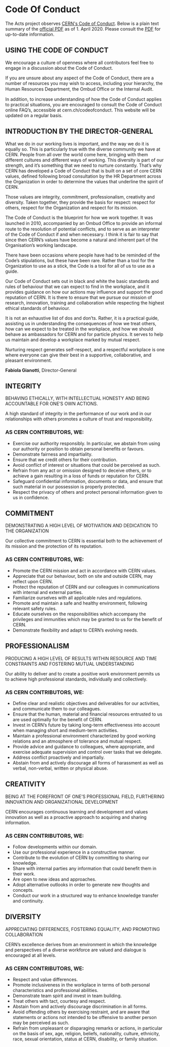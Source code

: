 # Code Of Conduct

The Acts project observes [CERN's Code of Conduct](https://cern.ch/codeofconduct). 
Below is a plain text summary of the [official PDF](https://cds.cern.ch/record/2240689/files/BrochureCodeofConductEN.pdf?)
as of 1. April 2020. Please consult the [PDF](https://cds.cern.ch/record/2240689/files/BrochureCodeofConductEN.pdf?)
for up-to-date information.

## USING THE CODE OF CONDUCT

We encourage a culture of openness where all contributors feel free to engage in a discussion about the Code of Conduct.

If you are unsure about any aspect of the Code of Conduct, there are a number of resources you may wish to access, including your hierarchy, the Human Resources Department, the Ombud Oﬃce or the Internal Audit.

In addition, to increase understanding of how the Code of Conduct applies to practical situations, you are encouraged to consult the Code of Conduct online FAQ’s, accessible at cern.ch/codeofconduct. This website will be updated on a regular basis.

## INTRODUCTION BY THE DIRECTOR-GENERAL

What we do in our working lives is important, and the way we do it is equally so. This is particularly true with the diverse community we have at CERN. People from all over the world come here, bringing with them different cultures and different ways of working. This diversity is part of our strength, and it’s something that we need to nurture constantly. That’s why CERN has developed a Code of Conduct that is built on a set of core CERN values, defined following broad consultation by the HR Department across the Organization in order to determine the values that underline the spirit of CERN.

Those values are integrity, commitment, professionalism, creativity and diversity. Taken together, they provide the basis for respect: respect for others, respect for the Organization and respect for its mission.

The Code of Conduct is the blueprint for how we work together. It was launched in 2010, accompanied by an Ombud Oﬃce to provide an informal route to the resolution of potential conflicts, and to serve as an interpreter of the Code of Conduct if and when necessary. I think it is fair to say that since then CERN’s values have become a natural and inherent part of the Organisation’s working landscape.

There have been occasions where people have had to be reminded of the Code’s stipulations, but these have been rare. Rather than a tool for the Organization to use as a stick, the Code is a tool for all of us to use as a guide.

Our Code of Conduct sets out in black and white the basic standards and rules of behaviour that we can expect to find in the workplace, and it provides guidance on how our actions may influence and support the good reputation of CERN. It is there to ensure that we pursue our mission of research, innovation, training and collaboration while respecting the highest ethical standards of behaviour.

It is not an exhaustive list of dos and don’ts. Rather, it is a practical guide, assisting us in understanding the consequences of how we treat others, how can we expect to be treated in the workplace, and how we should behave as ambassadors for CERN and for particle physics. It serves to help us maintain and develop a workplace marked by mutual respect.

Nurturing respect generates self-respect, and a respectful workplace is one where everyone can give their best in a supportive, collaborative, and pleasant environment.

**Fabiola Gianotti**, Director-General

## INTEGRITY
BEHAVING ETHICALLY, WITH INTELLECTUAL HONESTY AND BEING ACCOUNTABLE FOR ONE’S OWN ACTIONS.

A high standard of integrity in the performance of our work and in our relationships with others promotes a culture of trust and responsibility.

### AS CERN CONTRIBUTORS, WE:

- Exercise our authority responsibly. In particular, we abstain from using our authority or position to obtain personal benefits or favours.
- Demonstrate fairness and impartiality.
- Ensure that we credit others for their contribution.
- Avoid conflict of interest or situations that could be perceived as such.
- Refrain from any act or omission designed to deceive others, or to achieve a gain resulting in a loss of funds or reputation for CERN.
- Safeguard confidential information, documents or data, and ensure that such material in our possession is properly protected.
- Respect the privacy of others and protect personal information given to us in confidence.

## COMMITMENT
DEMONSTRATING A HIGH LEVEL OF MOTIVATION AND DEDICATION TO THE ORGANIZATION

Our collective commitment to CERN is essential both to the achievement of its mission and the protection of its reputation.

### AS CERN CONTRIBUTORS, WE:
- Promote the CERN mission and act in accordance with CERN values.
- Appreciate that our behaviour, both on site and outside CERN, may reflect upon CERN.
- Protect the reputation of CERN and our colleagues in communications with internal and external parties.
- Familiarize ourselves with all applicable rules and regulations.
- Promote and maintain a safe and healthy environment, following relevant safety rules.
- Educate ourselves on the responsibilities which accompany the privileges and immunities which may be granted to us for the benefit of CERN.
- Demonstrate flexibility and adapt to CERN’s evolving needs.

## PROFESSIONALISM
PRODUCING A HIGH LEVEL OF RESULTS WITHIN RESOURCE AND TIME CONSTRAINTS AND FOSTERING MUTUAL UNDERSTANDING

Our ability to deliver and to create a positive work environment permits us to achieve high professional standards, individually and collectively.

### AS CERN CONTRIBUTORS, WE:

- Define clear and realistic objectives and deliverables for our activities, and communicate them to our colleagues.
- Ensure that the human, material and financial resources entrusted to us are used optimally for the benefit of CERN.
- Invest in CERN’s future by taking long-term effectiveness into account when managing short and medium-term activities.
- Maintain a professional environment characterized by good working relations and an atmosphere of tolerance and mutual respect.
- Provide advice and guidance to colleagues, where appropriate, and exercise adequate supervision and control over tasks that we delegate.
- Address conflict proactively and impartially.
- Abstain from and actively discourage all forms of harassment as well as verbal, non-verbal, written or physical abuse.

## CREATIVITY
BEING AT THE FOREFRONT OF ONE’S PROFESSIONAL FIELD, FURTHERING INNOVATION AND ORGANIZATIONAL DEVELOPMENT

CERN encourages continuous learning and development and values innovation as well as a proactive approach to acquiring and sharing information.

### AS CERN CONTRIBUTORS, WE:
- Follow developments within our domain.
- Use our professional experience in a constructive manner.
- Contribute to the evolution of CERN by committing to sharing our knowledge.
- Share with internal parties any information that could benefit them in their work.
- Are open to new ideas and approaches.
- Adopt alternative outlooks in order to generate new thoughts and concepts.
- Conduct our work in a structured way to enhance knowledge transfer and continuity.

## DIVERSITY
APPRECIATING DIFFERENCES, FOSTERING EQUALITY, AND PROMOTING COLLABORATION

CERN’s excellence derives from an environment in which the knowledge and perspectives of a diverse workforce are valued and dialogue is encouraged at all levels.

### AS CERN CONTRIBUTORS, WE:
- Respect and value differences.
- Promote inclusiveness in the workplace in terms of both personal characteristics and professional abilities.
- Demonstrate team spirit and invest in team building.
- Treat others with tact, courtesy and respect.
- Abstain from and actively discourage discrimination in all forms.
- Avoid offending others by exercising restraint, and are aware that statements or actions not intended to be offensive to another person may be perceived as such.
- Refrain from unpleasant or disparaging remarks or actions, in particular on the basis of sex, age, religion, beliefs, nationality, culture, ethnicity, race, sexual orientation, status at CERN, disability, or family situation.
